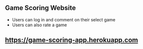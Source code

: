 ## Game Scoring Website
* Users can log in and comment on their select game
* Users can also rate a game
## https://game-scoring-app.herokuapp.com
